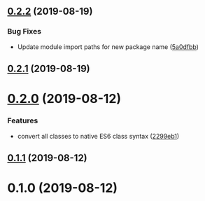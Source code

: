 ## [0.2.2](https://github.com/fabscale/ember-cognito-identity/compare/0.2.1...0.2.2) (2019-08-19)


### Bug Fixes

* Update module import paths for new package name ([5a0dfbb](https://github.com/fabscale/ember-cognito-identity/commit/5a0dfbb))

## [0.2.1](https://github.com/fabscale/ember-cognito-identity/compare/0.2.0...0.2.1) (2019-08-19)

# [0.2.0](https://github.com/fabscale/ember-cognito-identity/compare/0.1.1...0.2.0) (2019-08-12)


### Features

* convert all classes to native ES6 class syntax ([2299eb1](https://github.com/fabscale/ember-cognito-identity/commit/2299eb1))

## [0.1.1](https://github.com/fabscale/ember-cognito-identity/compare/0.1.0...0.1.1) (2019-08-12)



# 0.1.0 (2019-08-12)

